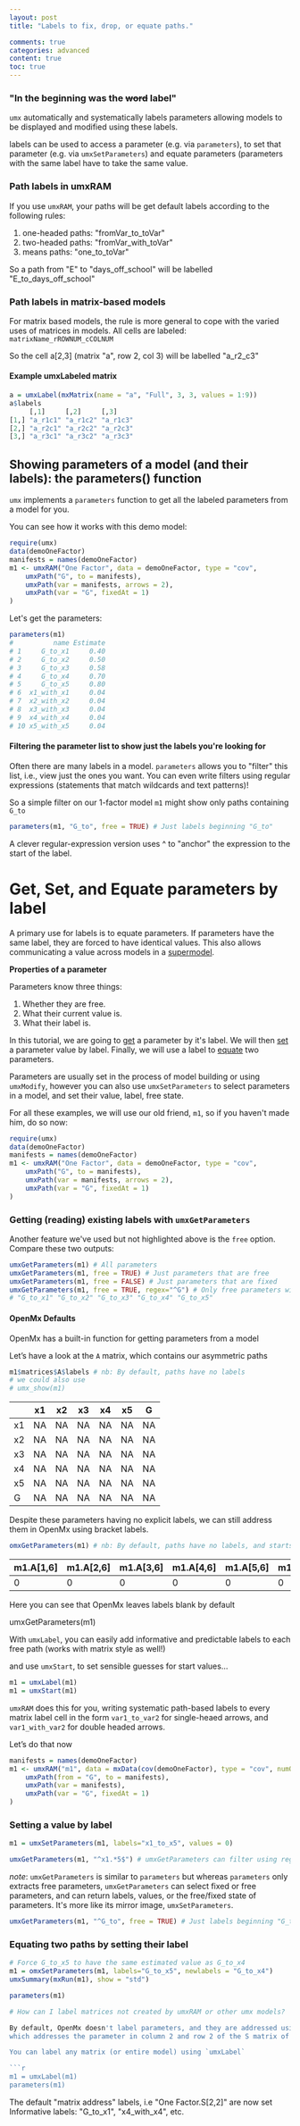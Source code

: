 ```yaml
---
layout: post
title: "Labels to fix, drop, or equate paths."

comments: true
categories: advanced
content: true
toc: true
---
```


<!-- https://tbates.github.io/advanced/1995/10/03/detailed-Labels.html -->
### "In the beginning was the  <strike>word</strike> label"

`umx` automatically and systematically labels parameters allowing models to be displayed and modified using these labels.

labels can be used to access a parameter (e.g. via `parameters`), to set that parameter (e.g. via `umxSetParameters`) and equate parameters (parameters with the same label have to take the same value.

<a name="background"></a>
###  Path labels in umxRAM

If you use `umxRAM`, your paths will be get default labels according to the following rules:

1. one-headed paths: "fromVar_to_toVar"
2. two-headed paths: "fromVar_with_toVar"
3. means paths: "one_to_toVar"

So a path from "E" to "days_off_school" will be labelled "E_to_days_off_school"

###  Path labels in matrix-based models

For matrix based models, the rule is more general to cope with the varied uses of matrices in models. All cells are labeled: `matrixName_rROWNUM_cCOLNUM`

So the cell a[2,3] (matrix "a", row 2, col 3) will be labelled "a_r2_c3"

#### Example umxLabeled matrix

```r
a = umxLabel(mxMatrix(name = "a", "Full", 3, 3, values = 1:9))
a$labels
     [,1]     [,2]     [,3]    
[1,] "a_r1c1" "a_r1c2" "a_r1c3"
[2,] "a_r2c1" "a_r2c2" "a_r2c3"
[3,] "a_r3c1" "a_r3c2" "a_r3c3"

```


<a name = "finding"></a>
## Showing parameters of a model (and their labels): the parameters() function

`umx` implements a `parameters` function to get all the labeled parameters from a model for you.

You can see how it works with this demo model:

```r
require(umx)
data(demoOneFactor)
manifests = names(demoOneFactor)
m1 <- umxRAM("One Factor", data = demoOneFactor, type = "cov",
	umxPath("G", to = manifests),
	umxPath(var = manifests, arrows = 2),
	umxPath(var = "G", fixedAt = 1)
)
```


Let's get the parameters:

```r
parameters(m1)
#          name Estimate
# 1     G_to_x1     0.40
# 2     G_to_x2     0.50
# 3     G_to_x3     0.58
# 4     G_to_x4     0.70
# 5     G_to_x5     0.80
# 6  x1_with_x1     0.04
# 7  x2_with_x2     0.04
# 8  x3_with_x3     0.04
# 9  x4_with_x4     0.04
# 10 x5_with_x5     0.04

```

#### Filtering the parameter list to show just the labels you're looking for

Often there are many labels in a model. `parameters` allows you to "filter" this list, i.e., view just the ones you want. You can even write filters using regular expressions (statements that match wildcards and text patterns)!

So a simple filter on our 1-factor model `m1` might show only paths containing `G_to`

```r
parameters(m1, "G_to", free = TRUE) # Just labels beginning "G_to"
```

A clever regular-expression version uses ^ to "anchor" the expression to the start of the label.


<a name = "equating"></a>
# Get, Set, and Equate parameters by label
A primary use for labels is to equate parameters. If parameters have the same label, they are forced to have identical values. This also allows communicating a value across models in a [supermodel](http://tbates.github.io/advanced/1995/02/15/detailed-Multigroup.html).

**Properties of a parameter**

Parameters know three things:

1. Whether they are free.
2. What their current value is.
3. What their label is.

In this tutorial, we are going to [get](#getLabels) a parameter by it's label. We will then [set](#setLabels) a parameter value by label. Finally, we will use a label to [equate](#equate) two parameters.

Parameters are usually set in the process of model building or using `umxModify`, however you can also  use `umxSetParameters` to
select parameters in a model, and set their value, label, free state.

For all these examples, we will use our old friend, `m1`, so if you haven't made him, do so now:

```r
require(umx)
data(demoOneFactor)
manifests = names(demoOneFactor)
m1 <- umxRAM("One Factor", data = demoOneFactor, type = "cov",
	umxPath("G", to = manifests),
	umxPath(var = manifests, arrows = 2),
	umxPath(var = "G", fixedAt = 1)
)
```

<a name="getLabels"></a>
### Getting (reading) existing labels with `umxGetParameters`

Another feature we've used but not highlighted above is the `free` option. Compare these two outputs:

```r
umxGetParameters(m1) # All parameters
umxGetParameters(m1, free = TRUE) # Just parameters that are free
umxGetParameters(m1, free = FALSE) # Just parameters that are fixed
umxGetParameters(m1, free = TRUE, regex="^G") # Only free parameters with labels that start with a "G"
# "G_to_x1" "G_to_x2" "G_to_x3" "G_to_x4" "G_to_x5"

```


#### OpenMx Defaults

OpenMx has a built-in function for getting parameters from a model

Let’s have a look at the `A` matrix, which contains our asymmetric paths

```r
m1$matrices$A$labels # nb: By default, paths have no labels
# we could also use
# umx_show(m1)
```

|   | x1 | x2 | x3 | x4 | x5 |  G |
|---|----|----|----|----|----|----|
|x1 | NA | NA | NA | NA | NA | NA |
|x2 | NA | NA | NA | NA | NA | NA |
|x3 | NA | NA | NA | NA | NA | NA |
|x4 | NA | NA | NA | NA | NA | NA |
|x5 | NA | NA | NA | NA | NA | NA |
|G  | NA | NA | NA | NA | NA | NA |

Despite these parameters having no explicit labels, we can still address them in OpenMx using bracket labels.

```r
omxGetParameters(m1) # nb: By default, paths have no labels, and starts of 0
```

| m1.A[1,6] |  m1.A[2,6] |  m1.A[3,6] |  m1.A[4,6] |  m1.A[5,6] |  m1.S[1,1] |  m1.S[2,2] | m1.S[3,3] |  m1.S[4,4] |  m1.S[5,5] |  
|-----------|------------|------------|------------|------------|------------|------------|-----------|------------|------------|  
|        0  |         0  |       0    |     0      |  0         |    0       |     0      |    0      |    0       |         0  |

Here you can see that OpenMx leaves labels blank by default

umxGetParameters(m1)

With `umxLabel`, you can easily add informative and predictable labels to each free path (works with matrix style as well!)

and use `umxStart`, to set sensible guesses for start values...

```r
m1 = umxLabel(m1)
m1 = umxStart(m1)
```

`umxRAM` does this for you, writing systematic path-based labels to every matrix label cell in the form `var1_to_var2` for single-heaed arrows, and `var1_with_var2` for double headed arrows.

Let’s do that now

```r
manifests = names(demoOneFactor)
m1 <- umxRAM("m1", data = mxData(cov(demoOneFactor), type = "cov", numObs = nrow(demoOneFactor)),
	umxPath(from = "G", to = manifests),
	umxPath(var = manifests),
	umxPath(var = "G", fixedAt = 1)	
)
```

<a name="setLabels"></a>
### Setting a value by label

```r
m1 = umxSetParameters(m1, labels="x1_to_x5", values = 0)

umxGetParameters(m1, "^x1.*5$") # umxGetParameters can filter using regular expressions!
```

*note*: `umxGetParameters` is similar to `parameters` but whereas `parameters` only extracts free parameters, `umxGetParameters` can select fixed
or free parameters, and can return labels, values, or the free/fixed state of parameters. It's more like its mirror image, `umxSetParameters`.
```r
umxGetParameters(m1, "^G_to", free = TRUE) # Just labels beginning "G_to"
```


<a name="equate"></a>
### Equating two paths by  setting their label

```r
# Force G_to_x5 to have the same estimated value as G_to_x4
m1 = omxSetParameters(m1, labels="G_to_x5", newlabels = "G_to_x4")
umxSummary(mxRun(m1), show = "std")
```

```r
parameters(m1) 

# How can I label matrices not created by umxRAM or other umx models?

By default, OpenMx doesn't label parameters, and they are addressed using "bracket addresses", i.e "MyModel.S[2,2]" 
which addresses the parameter in column 2 and row 2 of the S matrix of a model called MyModel.

You can label any matrix (or entire model) using `umxLabel`

```r
m1 = umxLabel(m1)
parameters(m1) 

```

The default "matrix address" labels, i.e "One Factor.S[2,2]" are now set Informative labels: "G_to_x1", "x4_with_x4", etc.

```

